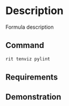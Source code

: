 # Description

Formula description

## Command

```bash
rit tenviz pylint
```

## Requirements

## Demonstration
